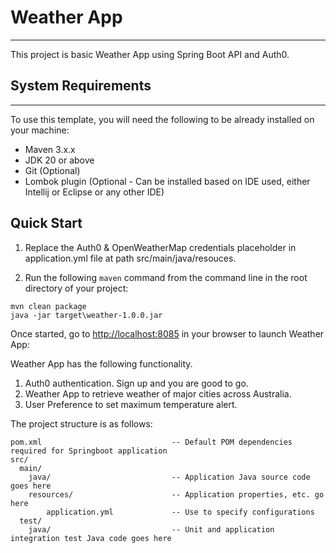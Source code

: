 Weather App
=================================================
- - -

This project is basic Weather App using Spring Boot API and Auth0.


System Requirements
-------------------
- - -

To use this template, you will need the following to be already installed on your machine:

- Maven 3.x.x
- JDK 20 or above
- Git (Optional)
- Lombok plugin (Optional - Can be installed based on IDE used, either Intellij or Eclipse or any other IDE)

Quick Start
-----------

1. Replace the Auth0 & OpenWeatherMap credentials placeholder in application.yml file at path src/main/java/resouces.

2. Run the following `maven` command from the command line in the root directory of your project:

```
mvn clean package
java -jar target\weather-1.0.0.jar

```

Once started, go to [http://localhost:8085](http://localhost:8085/engine-rest/incident/count) in your browser to launch Weather App:

Weather App has the following functionality.
1. Auth0 authentication. Sign up and you are good to go.
2. Weather App to retrieve weather of major cities across Australia.
3. User Preference to set maximum temperature alert.

The project structure is as follows:

```
pom.xml                             -- Default POM dependencies required for Springboot application
src/
  main/
    java/                           -- Application Java source code goes here
    resources/                      -- Application properties, etc. go here
        application.yml             -- Use to specify configurations 
  test/
    java/                           -- Unit and application integration test Java code goes here
